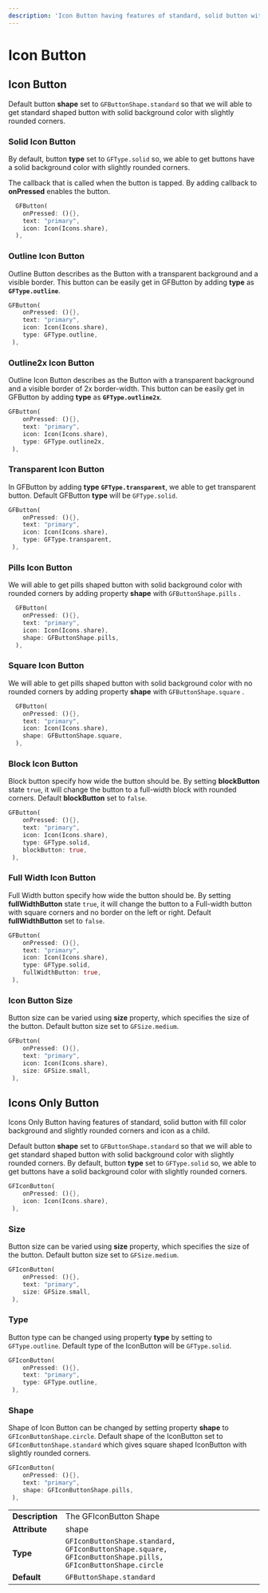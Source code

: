 ```yaml
---
description: 'Icon Button having features of standard, solid button with label and icon.'
---
```


# Icon Button

## Icon Button

Default button **shape** set to `GFButtonShape.standard` so that we will able to get standard shaped button with solid background color with slightly rounded corners.

### Solid Icon Button

By default, button **type** set to `GFType.solid` so, we able to get buttons have a solid background color with slightly rounded corners.

The callback that is called when the button is tapped. By adding callback to **onPressed** enables the button.

```dart
  GFButton(
    onPressed: (){},
    text: "primary",
    icon: Icon(Icons.share),
  ),
```

### Outline Icon Button

Outline Button describes as the Button with a transparent background and a visible border. This button can be easily get in GFButton by adding **type** as **`GFType.outline`**. 

```dart
GFButton(
    onPressed: (){},
    text: "primary",
    icon: Icon(Icons.share),
    type: GFType.outline,
 ),
```

### Outline2x Icon Button

Outline Icon Button describes as the Button with a transparent background and a visible border of 2x border-width. This button can be easily get in GFButton by adding **type** as **`GFType.outline2x`**. 

```dart
GFButton(
    onPressed: (){},
    text: "primary",
    icon: Icon(Icons.share),
    type: GFType.outline2x,
 ),
```

### Transparent Icon Button

In GFButton by adding **type** **`GFType.transparent`**, we able to get transparent button. Default GFButton **type** will be `GFType.solid`. 

```dart
GFButton(
    onPressed: (){},
    text: "primary",
    icon: Icon(Icons.share),
    type: GFType.transparent,
 ),
```

### Pills Icon Button

We will able to get pills shaped button with solid background color with rounded corners by adding property **shape** with  `GFButtonShape.pills` . 

```dart
  GFButton(
    onPressed: (){},
    text: "primary",
    icon: Icon(Icons.share),
    shape: GFButtonShape.pills,
  ),
```

### Square Icon Button

We will able to get pills shaped button with solid background color with no rounded corners by adding property **shape** with  `GFButtonShape.square` . 

```dart
  GFButton(
    onPressed: (){},
    text: "primary",
    icon: Icon(Icons.share),
    shape: GFButtonShape.square,
  ),
```

### Block Icon Button

Block button specify how wide the button should be. By setting **blockButton** state `true`, it will change the button to a full-width block with rounded corners. Default **blockButton** set to `false`.

```dart
GFButton(
    onPressed: (){},
    text: "primary",
    icon: Icon(Icons.share),
    type: GFType.solid,
    blockButton: true,
 ),
```

### Full Width Icon Button

Full Width button specify how wide the button should be. By setting **fullWidthButton** state `true`, it will change the button to a Full-width button with square corners and no border on the left or right. Default **fullWidthButton** set to `false`.

```dart
GFButton(
    onPressed: (){},
    text: "primary",
    icon: Icon(Icons.share),
    type: GFType.solid,
    fullWidthButton: true,
 ),
```

### Icon Button Size

Button size can be varied using **size** property, which specifies the size of the button. Default button size set to `GFSize.medium`.

```dart
GFButton(
    onPressed: (){},
    text: "primary",
    icon: Icon(Icons.share),
    size: GFSize.small,
 ),
```

## Icons Only Button

Icons Only Button having features of standard, solid button with fill color background and slightly rounded corners and icon as a child.

Default button **shape** set to `GFButtonShape.standard` so that we will able to get standard shaped button with solid background color with slightly rounded corners. By default, button **type** set to `GFType.solid` so, we able to get buttons have a solid background color with slightly rounded corners.

```dart
GFIconButton(
    onPressed: (){},
    icon: Icon(Icons.share),
 ),
```

### Size

Button size can be varied using **size** property, which specifies the size of the button. Default button size set to `GFSize.medium`.

```dart
GFIconButton(
    onPressed: (){},
    text: "primary",
    size: GFSize.small,
 ),
```

### Type

Button type can be changed using property **type** by setting to `GFType.outline`. Default type of the IconButton will be `GFType.solid`.

```dart
GFIconButton(
    onPressed: (){},
    text: "primary",
    type: GFType.outline,
 ),
```

### Shape

Shape of Icon Button can be changed by setting property **shape** to `GFIconButtonShape.circle`. Default shape of the IconButton set to `GFIconButtonShape.standard` which gives square shaped IconButton with slightly rounded corners.

```dart
GFIconButton(
    onPressed: (){},
    text: "primary",
    shape: GFIconButtonShape.pills,
 ),
```

|  |  |
| :--- | :--- |
| **Description**     |  The GFIconButton Shape                                               |
| **Attribute** |  shape |
| **Type**               | `GFIconButtonShape.standard, GFIconButtonShape.square, GFIconButtonShape.pills, GFIconButtonShape.circle` |
| **Default** | `GFButtonShape.standard` |





